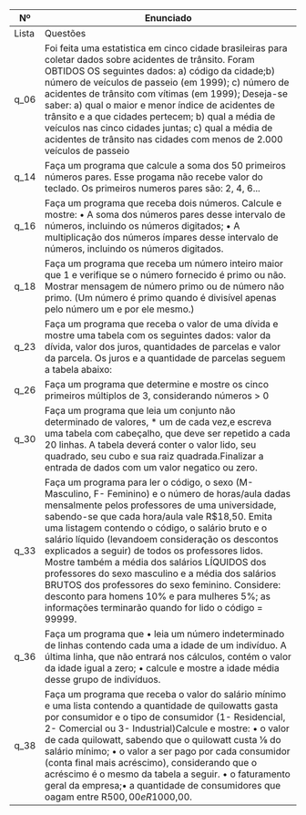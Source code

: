 Nº | Enunciado
--------- | ------
Lista  | Questões 
q_06 | Foi feita uma estatistica em cinco cidade brasileiras para coletar dados sobre acidentes de trânsito. Foram OBTIDOS OS seguintes dados: a) código da cidade;b) número de veículos de passeio (em 1999); c) número de acidentes de trânsito com vítimas (em 1999); Deseja-se saber: a) qual o maior e menor índice de acidentes de trânsito e a que cidades pertecem; b) qual a média de veículos nas cinco cidades juntas; c) qual a média de acidentes de trânsito nas cidades com menos de 2.000 veículos de passeio
q_14 | Faça um programa que calcule a soma dos 50 primeiros números pares. Esse progama não recebe valor do teclado. Os primeiros numeros pares são: 2, 4, 6...
q_16 | Faça um programa que receba dois números. Calcule e mostre: • A soma dos números pares desse intervalo de números, incluindo os números digitados; • A multiplicação dos números ímpares desse intervalo de números, incluindo os números digitados.
q_18 | Faça um programa que receba um número inteiro maior que 1 e verifique se o número fornecido é primo ou não. Mostrar mensagem de número primo ou de número não primo.  (Um número é primo quando é divisível apenas pelo número um e por ele mesmo.)
q_23 | Faça um programa que receba o valor de uma dívida e mostre uma tabela com os seguintes dados: valor da dívida, valor dos juros, quantidades de parcelas e valor da parcela. Os juros e a quantidade de parcelas seguem a tabela abaixo:
q_26 | Faça um programa que determine e mostre os cinco primeiros múltiplos de 3, considerando números > 0
q_30 | Faça um programa que leia um conjunto não determinado de valores, *  um de cada vez,e escreva uma tabela com cabeçalho, que deve ser repetido a cada 20 linhas. A tabela deverá conter o valor lido, seu quadrado, seu cubo e sua raiz quadrada.Finalizar a entrada de dados com um valor negatico ou zero.
q_33 | Faça um programa para ler o código, o sexo (M- Masculino, F- Feminino) e o número de horas/aula dadas mensalmente pelos professores de uma universidade, sabendo-se que cada hora/aula vale R$18,50. Emita uma listagem contendo o código, o salário bruto e o salário líquido (levandoem consideração os descontos explicados a seguir) de todos os professores  lidos. Mostre também a média dos salários LÍQUIDOS dos professores do sexo  masculino e a média dos salários BRUTOS dos professores do sexo feminino. Considere: desconto para homens 10% e para mulheres 5%; as informações terminarão quando for lido o código = 99999.
q_36 | Faça um programa que • leia um número indeterminado de linhas contendo cada uma a idade de um indivíduo. A última linha, que não entrará nos cálculos, contém o valor da idade igual a zero; • calcule e mostre a idade média desse grupo de indivíduos.
q_38 |  Faça um programa que receba o valor do salário mínimo e uma lista contendo a quantidade de quilowatts gasta por consumidor e o tipo de consumidor (1- Residencial, 2- Comercial ou 3- Industrial)Calcule e mostre: • o valor de cada quilowatt, sabendo que o quilowatt custa ⅛ do salário mínimo; • o valor a ser pago por cada consumidor (conta final mais acréscimo), considerando que o acréscimo é o mesmo da tabela a seguir. • o faturamento geral da empresa;• a quantidade de consumidores que oagam entre R$500,00 e R$1000,00.
 
